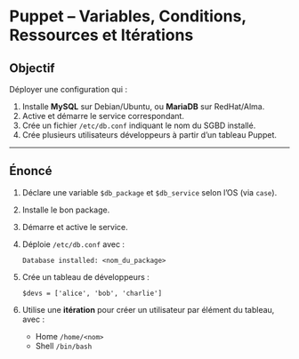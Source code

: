 #  Puppet – Variables, Conditions, Ressources et Itérations

##  Objectif

Déployer une configuration qui :

1. Installe **MySQL** sur Debian/Ubuntu, ou **MariaDB** sur RedHat/Alma.
2. Active et démarre le service correspondant.
3. Crée un fichier `/etc/db.conf` indiquant le nom du SGBD installé.
4. Crée plusieurs utilisateurs développeurs à partir d’un tableau Puppet.

---

##  Énoncé

1. Déclare une variable `$db_package` et `$db_service` selon l’OS (via `case`).
2. Installe le bon package.
3. Démarre et active le service.
4. Déploie `/etc/db.conf` avec :

   ```
   Database installed: <nom_du_package>
   ```
5. Crée un tableau de développeurs :

   ```puppet
   $devs = ['alice', 'bob', 'charlie']
   ```
6. Utilise une **itération** pour créer un utilisateur par élément du tableau, avec :

   * Home `/home/<nom>`
   * Shell `/bin/bash`

